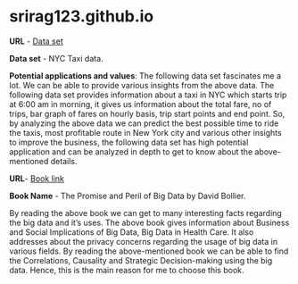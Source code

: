# srirag123.github.io

**URL** - [Data set](https://chriswhong.github.io/nyctaxi/)

**Data set** - NYC Taxi data.

**Potential applications and values**: The following data set fascinates me a lot. We can be able to provide various insights from the above data. The following data set provides information about a taxi in NYC which starts trip at 6:00 am in morning, it gives us information about the total fare, no of trips, bar graph of fares on hourly basis, trip start points and end point. So, by analyzing the above data we can predict the best possible time to ride the taxis, most profitable route in New York city and various other insights to improve the business, the following data set has high potential application and can be analyzed in depth to get to know about the above-mentioned details.


**URL**- [Book link](https://www.aspeninstitute.org/wpcontent/uploads/files/content/docs/pubs/The_Promise_and_Peril_of_Big_Data.pdf)

**Book Name** - The Promise and Peril of Big Data by David Bollier. 

By reading the above book we can get to many interesting facts regarding the big data and it’s uses. The above book gives information about Business and Social Implications of Big Data, Big Data in Health Care. It also addresses about the privacy concerns regarding the usage of big data in various fields. By reading the above-mentioned book we can be able to find the Correlations, Causality and Strategic Decision-making using the big data. Hence, this is the main reason for me to choose this book.
